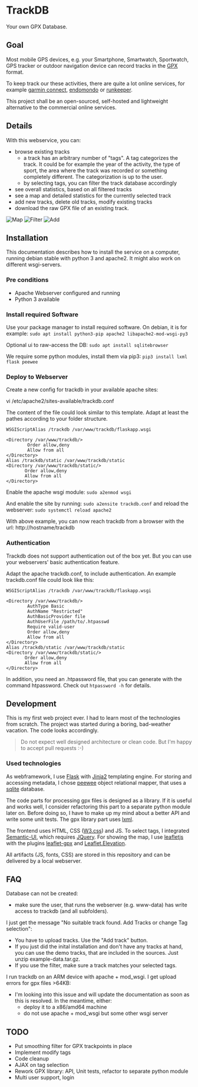 # TrackDB
Your own GPX Database.


## Goal
Most mobile GPS devices, e.g. your Smartphone, Smartwatch, Sportwatch, GPS tracker or outdoor navigation device can record tracks in the [GPX](http://www.topografix.com/gpx.asp) format.

To keep track our these activities, there are quite a lot online services, for example [garmin connect](https://connect.garmin.com/en-US/), [endomondo](https://www.endomondo.com/) or [runkeeper](https://runkeeper.com/).

This project shall be an open-sourced, self-hosted and lightweight alternative to the commercial online services.


## Details
With this webservice, you can:
* browse existing tracks
    * a track has an arbitrary number of "tags". A tag categorizes the track. It could be for example the year of the activity, the type of sport, the area where the track was recorded or something completely different. The categorization is up to the user.
    * by selecting tags, you can filter the track database accordingly
* see overall statistics, based on all filtered tracks
* see a map and detailed statistics for the currently selected track
* add new tracks, delete old tracks, modify existing tracks
* download the raw GPX file of an existing track.

![Map](docs/selected-track.png "Show the map of a selected track")
![Filter](docs/filter-tags.png "Filter the tracks based on tags")
![Add](docs/add-track.png "Add a new track")

## Installation
This documentation describes how to install the service on a computer, running debian stable with python 3 and apache2. It might also work on different wsgi-servers.


### Pre conditions
* Apache Webserver configured and running
* Python 3 available


### Install required Software
Use your package manager to install required software. On debian, it is for example:
`sudo apt install python3-pip apache2 libapache2-mod-wsgi-py3`

Optional ui to raw-access the DB:
`sudo apt install sqlitebrowser`

We require some python modules, install them via pip3:
`pip3 install lxml flask peewee`


### Deploy to Webserver
Create a new config for trackdb in your available apache sites:

vi /etc/apache2/sites-available/trackdb.conf

The content of the file could look similar to this template.
Adapt at least the pathes according to your folder structure.
```
WSGIScriptAlias /trackdb /var/www/trackdb/flaskapp.wsgi

<Directory /var/www/trackdb/>
        Order allow,deny
        Allow from all
</Directory>
Alias /trackdb/static /var/www/trackdb/static
<Directory /var/www/trackdb/static/>
       Order allow,deny
       Allow from all
</Directory>
```

Enable the apache wsgi module:
`sudo a2enmod wsgi`

And enable the site by running:
`sudo a2ensite trackdb.conf`
and reload the webserver:
`sudo systemctl reload apache2`

With above example, you can now reach trackdb from a browser with the url: http://hostname/trackdb


### Authentication
Trackdb does not support authentication out of the box yet.
But you can use your webservers' basic authentication feature.

Adapt the apache trackdb.conf, to include authentication. An example trackdb.conf file could look like this:
```
WSGIScriptAlias /trackdb /var/www/trackdb/flaskapp.wsgi

<Directory /var/www/trackdb/>
        AuthType Basic
        AuthName "Restricted"
        AuthBasicProvider file
        AuthUserFile /path/to/.htpasswd
        Require valid-user
        Order allow,deny
        Allow from all
</Directory>
Alias /trackdb/static /var/www/trackdb/static
<Directory /var/www/trackdb/static/>
       Order allow,deny
       Allow from all
</Directory>
```

In addition, you need an .htpassword file, that you can generate with the command htpassword. 
Check out `htpassword -h` for details.


## Development
This is my first web project ever. I had to learn most of the technologies from scratch. The project was started during a boring, bad-weather vacation. The code looks accordingly.

> Do not expect well designed architecture or clean code.
> But I'm happy to accept pull requests :-)


### Used technologies
As webframework, I use [Flask](http://flask.pocoo.org/) with [Jinja2](http://jinja.pocoo.org/) templating engine.
For storing and accessing metadata, I chose [peewee](http://docs.peewee-orm.com/en/latest/) object relational mapper, that uses a [sqlite](https://www.sqlite.org/) database.

The code parts for processing gpx files is designed as a library. If it is useful and works well, I consider refactoring this part to a separate python module later on. Before doing so, I have to make up my mind about a better API and write some unit tests. The gpx library part uses [lxml](https://lxml.de/).

The frontend uses HTML, CSS ([W3.css](http://https://www.w3schools.com/w3css)) and JS.
To select tags, I integrated [Semantic-UI](https://semantic-ui.com), which requires [JQuery](https://jquery.com/).
For showing the map, I use [leafletjs](https://leafletjs.com/) with the plugins [leaflet-gpx](https://github.com/mpetazzoni/leaflet-gpx) and [Leaflet.Elevation](https://github.com/MrMufflon/Leaflet.Elevation).

All artifacts (JS, fonts, CSS) are stored in this repository and can be delivered by a local webserver.


## FAQ
Database can not be created:
* make sure the user, that runs the webserver (e.g. www-data) has write access to trackdb (and all subfolders).

I just get the message "No suitable track found. Add Tracks or change Tag selection":
* You have to upload tracks. Use the "Add track" button.
* If you just did the inital installation and don't have any tracks at hand, you can use the demo tracks, that are included in the sources. Just unzip example-data.tar.gz. 
* If you use the filter, make sure a track matches your selected tags.

I run trackdb on an ARM device with apache + mod_wsgi. I get upload errors for gpx files >64KB:
* I'm looking into this issue and will update the documentation as soon as this is resolved. In the meantime, either:
    * deploy it to a x86/amd64 machine
    * do not use apache + mod_wsgi but some other wsgi server


## TODO
* Put smoothing filter for GPX trackpoints in place
* Implement modify tags
* Code cleanup
* AJAX on tag selection
* Rework GPX library: API, Unit tests, refactor to separate python module
* Multi user support, login
